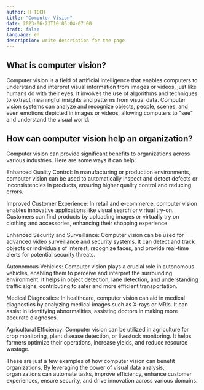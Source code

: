 ```yaml
---
author: H TECH
title: "Computer Vision"
date: 2023-06-23T10:05:04-07:00
draft: false
language: en
description: write description for the page
---
```


## What is computer vision? ##
Computer vision is a field of artificial intelligence that enables computers to understand and interpret visual information from images or videos, just like humans do with their eyes. It involves the use of algorithms and techniques to extract meaningful insights and patterns from visual data. Computer vision systems can analyze and recognize objects, people, scenes, and even emotions depicted in images or videos, allowing computers to "see" and understand the visual world.

## How can computer vision help an organization? ##
Computer vision can provide significant benefits to organizations across various industries. Here are some ways it can help:

Enhanced Quality Control: In manufacturing or production environments, computer vision can be used to automatically inspect and detect defects or inconsistencies in products, ensuring higher quality control and reducing errors.

Improved Customer Experience: In retail and e-commerce, computer vision enables innovative applications like visual search or virtual try-on. Customers can find products by uploading images or virtually try on clothing and accessories, enhancing their shopping experience.

Enhanced Security and Surveillance: Computer vision can be used for advanced video surveillance and security systems. It can detect and track objects or individuals of interest, recognize faces, and provide real-time alerts for potential security threats.

Autonomous Vehicles: Computer vision plays a crucial role in autonomous vehicles, enabling them to perceive and interpret the surrounding environment. It helps in object detection, lane detection, and understanding traffic signs, contributing to safer and more efficient transportation.

Medical Diagnostics: In healthcare, computer vision can aid in medical diagnostics by analyzing medical images such as X-rays or MRIs. It can assist in identifying abnormalities, assisting doctors in making more accurate diagnoses.

Agricultural Efficiency: Computer vision can be utilized in agriculture for crop monitoring, plant disease detection, or livestock monitoring. It helps farmers optimize their operations, increase yields, and reduce resource wastage.

These are just a few examples of how computer vision can benefit organizations. By leveraging the power of visual data analysis, organizations can automate tasks, improve efficiency, enhance customer experiences, ensure security, and drive innovation across various domains.